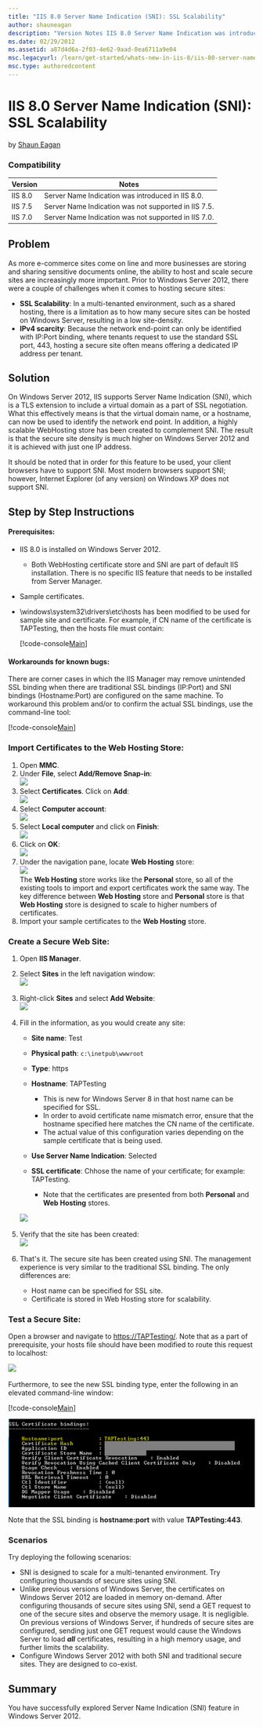 ```yaml
---
title: "IIS 8.0 Server Name Indication (SNI): SSL Scalability"
author: shauneagan
description: "Version Notes IIS 8.0 Server Name Indication was introduced in IIS 8.0. IIS 7.5 Server Name Indication was not supported in IIS 7.5. IIS 7.0 Server Name Indi..."
ms.date: 02/29/2012
ms.assetid: a87d4d6a-2f03-4e62-9aad-0ea6711a9e04
msc.legacyurl: /learn/get-started/whats-new-in-iis-8/iis-80-server-name-indication-sni-ssl-scalability
msc.type: authoredcontent
---
```

IIS 8.0 Server Name Indication (SNI): SSL Scalability
====================
by [Shaun Eagan](https://github.com/shauneagan)

### Compatibility


| Version | Notes |
| --- | --- |
| IIS 8.0 | Server Name Indication was introduced in IIS 8.0. |
| IIS 7.5 | Server Name Indication was not supported in IIS 7.5. |
| IIS 7.0 | Server Name Indication was not supported in IIS 7.0. |


<a id="TOC301258515"></a>

## Problem

As more e-commerce sites come on line and more businesses are storing and sharing sensitive documents online, the ability to host and scale secure sites are increasingly more important. Prior to Windows Server 2012, there were a couple of challenges when it comes to hosting secure sites:

- **SSL Scalability**: In a multi-tenanted environment, such as a shared hosting, there is a limitation as to how many secure sites can be hosted on Windows Server, resulting in a low site-density.
- **IPv4 scarcity**: Because the network end-point can only be identified with IP:Port binding, where tenants request to use the standard SSL port, 443, hosting a secure site often means offering a dedicated IP address per tenant.

<a id="TOC301258516"></a>

## Solution

On Windows Server 2012, IIS supports Server Name Indication (SNI), which is a TLS extension to include a virtual domain as a part of SSL negotiation. What this effectively means is that the virtual domain name, or a hostname, can now be used to identify the network end point. In addition, a highly scalable WebHosting store has been created to complement SNI. The result is that the secure site density is much higher on Windows Server 2012 and it is achieved with just one IP address.

It should be noted that in order for this feature to be used, your client browsers have to support SNI. Most modern browsers support SNI; however, Internet Explorer (of any version) on Windows XP does not support SNI.

<a id="TOC301258517"></a>

## Step by Step Instructions

#### Prerequisites:

- IIS 8.0 is installed on Windows Server 2012. 

    - Both WebHosting certificate store and SNI are part of default IIS installation. There is no specific IIS feature that needs to be installed from Server Manager.
- Sample certificates.
- \windows\system32\drivers\etc\hosts has been modified to be used for sample site and certificate. For example, if CN name of the certificate is TAPTesting, then the hosts file must contain: 

    [!code-console[Main](iis-80-server-name-indication-sni-ssl-scalability/samples/sample1.cmd)]

#### Workarounds for known bugs:

There are corner cases in which the IIS Manager may remove unintended SSL binding when there are traditional SSL bindings (IP:Port) and SNI bindings (Hostname:Port) are configured on the same machine. To workaround this problem and/or to confirm the actual SSL bindings, use the command-line tool:

[!code-console[Main](iis-80-server-name-indication-sni-ssl-scalability/samples/sample2.cmd)]

<a id="TOC301270283"></a>

### Import Certificates to the Web Hosting Store:

1. Open **MMC**.
2. Under **File**, select **Add/Remove Snap-in**:  
    ![](iis-80-server-name-indication-sni-ssl-scalability/_static/image1.png)
3. Select **Certificates**. Click on **Add**:  
    [![](iis-80-server-name-indication-sni-ssl-scalability/_static/image5.png)](iis-80-server-name-indication-sni-ssl-scalability/_static/image3.png)
4. Select **Computer account**:  
    ![](iis-80-server-name-indication-sni-ssl-scalability/_static/image7.png)
5. Select **Local computer** and click on **Finish**:  
    ![](iis-80-server-name-indication-sni-ssl-scalability/_static/image9.png)
6. Click on **OK**:  
    [![](iis-80-server-name-indication-sni-ssl-scalability/_static/image13.png)](iis-80-server-name-indication-sni-ssl-scalability/_static/image11.png)
7. Under the navigation pane, locate **Web Hosting** store:  
    ![](iis-80-server-name-indication-sni-ssl-scalability/_static/image15.png)  
 The **Web Hosting** store works like the **Personal** store, so all of the existing tools to import and export certificates work the same way. The key difference between **Web Hosting** store and **Personal** store is that **Web Hosting** store is designed to scale to higher numbers of certificates.
8. Import your sample certificates to the **Web Hosting** store.

<a id="TOC301270284"></a>

### Create a Secure Web Site:

1. Open **IIS Manager**.
2. Select **Sites** in the left navigation window:  
    ![](iis-80-server-name-indication-sni-ssl-scalability/_static/image17.png)
3. Right-click **Sites** and select **Add Website**:  
    ![](iis-80-server-name-indication-sni-ssl-scalability/_static/image19.png)
4. Fill in the information, as you would create any site: 

    - **Site name**: Test
    - **Physical path**: `c:\inetpub\wwwroot`
    - **Type**: https
    - **Hostname**: TAPTesting 

        - This is new for Windows Server 8 in that host name can be specified for SSL.
        - In order to avoid certificate name mismatch error, ensure that the hostname specified here matches the CN name of the certificate.
        - The actual value of this configuration varies depending on the sample certificate that is being used.
    - **Use Server Name Indication**: Selected
    - **SSL certificate**: Chhose the name of your certificate; for example: TAPTesting. 

        - Note that the certificates are presented from both **Personal** and **Web Hosting** stores.

    ![](iis-80-server-name-indication-sni-ssl-scalability/_static/image1.jpg)
5. Verify that the site has been created:  
    ![](iis-80-server-name-indication-sni-ssl-scalability/_static/image21.png)
6. That's it. The secure site has been created using SNI. The management experience is very similar to the traditional SSL binding. The only differences are: 

    - Host name can be specified for SSL site.
    - Certificate is stored in Web Hosting store for scalability.

<a id="TOC301270285"></a>

### Test a Secure Site:

Open a browser and navigate to [https://TAPTesting/](https://taptesting/). Note that as a part of prerequisite, your hosts file should have been modified to route this request to localhost:


[![](iis-80-server-name-indication-sni-ssl-scalability/_static/image25.png)](iis-80-server-name-indication-sni-ssl-scalability/_static/image23.png)


Furthermore, to see the new SSL binding type, enter the following in an elevated command-line window:

[!code-console[Main](iis-80-server-name-indication-sni-ssl-scalability/samples/sample3.cmd)]

![](iis-80-server-name-indication-sni-ssl-scalability/_static/image27.png)

Note that the SSL binding is **hostname:port** with value **TAPTesting:443**.

### Scenarios

Try deploying the following scenarios:

- SNI is designed to scale for a multi-tenanted environment. Try configuring thousands of secure sites using SNI.
- Unlike previous versions of Windows Server, the certificates on Windows Server 2012 are loaded in memory on-demand. After configuring thousands of secure sites using SNI, send a GET request to one of the secure sites and observe the memory usage. It is negligible. On previous versions of Windows Server, if hundreds of secure sites are configured, sending just one GET request would cause the Windows Server to load ***all*** certificates, resulting in a high memory usage, and further limits the scalability.
- Configure Windows Server 2012 with both SNI and traditional secure sites. They are designed to co-exist.

<a id="TOC301258518"></a>

## Summary

You have successfully explored Server Name Indication (SNI) feature in Windows Server 2012.